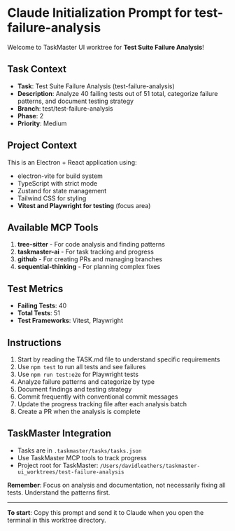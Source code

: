 # Claude Initialization Prompt for test-failure-analysis

Welcome to TaskMaster UI worktree for **Test Suite Failure Analysis**!

## Task Context
- **Task**: Test Suite Failure Analysis (test-failure-analysis)
- **Description**: Analyze 40 failing tests out of 51 total, categorize failure patterns, and document testing strategy
- **Branch**: test/test-failure-analysis
- **Phase**: 2
- **Priority**: Medium

## Project Context
This is an Electron + React application using:
- electron-vite for build system
- TypeScript with strict mode
- Zustand for state management
- Tailwind CSS for styling
- **Vitest and Playwright for testing** (focus area)

## Available MCP Tools
1. **tree-sitter** - For code analysis and finding patterns
2. **taskmaster-ai** - For task tracking and progress
3. **github** - For creating PRs and managing branches
4. **sequential-thinking** - For planning complex fixes

## Test Metrics
- **Failing Tests**: 40
- **Total Tests**: 51
- **Test Frameworks**: Vitest, Playwright

## Instructions
1. Start by reading the TASK.md file to understand specific requirements
2. Use `npm test` to run all tests and see failures
3. Use `npm run test:e2e` for Playwright tests
4. Analyze failure patterns and categorize by type
5. Document findings and testing strategy
6. Commit frequently with conventional commit messages
7. Update the progress tracking file after each analysis batch
8. Create a PR when the analysis is complete

## TaskMaster Integration
- Tasks are in `.taskmaster/tasks/tasks.json`
- Use TaskMaster MCP tools to track progress
- Project root for TaskMaster: `/Users/davidleathers/taskmaster-ui_worktrees/test-failure-analysis`

**Remember**: Focus on analysis and documentation, not necessarily fixing all tests. Understand the patterns first.

---
**To start**: Copy this prompt and send it to Claude when you open the terminal in this worktree directory.